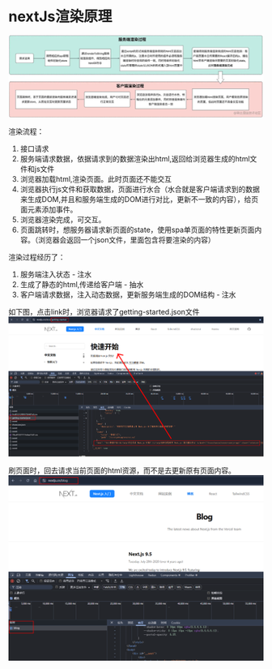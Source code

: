# nextJs渲染原理

![Alt text](./images/nextjs-1.png)

渲染流程：

1. 接口请求
2. 服务端请求数据，依据请求到的数据渲染出html,返回给浏览器生成的html文件和js文件
3. 浏览器加载html,渲染页面。此时页面还不能交互
4. 浏览器执行js文件和获取数据，页面进行水合（水合就是客户端请求到的数据来生成DOM,并且和服务端生成的DOM进行对比，更新不一致的内容），给页面元素添加事件。
5. 浏览器渲染完成，可交互。
6. 页面跳转时，想服务器请求新页面的state，使用spa单页面的特性更新页面内容。（浏览器会返回一个json文件，里面包含将要渲染的内容）

渲染过程经历了：
1. 服务端注入状态 - 注水
2. 生成了静态的html,传递给客户端 - 抽水
3. 客户端请求数据，注入动态数据，更新服务端生成的DOM结构 - 注水 

如下图，点击link时，浏览器请求了getting-started.json文件
![Alt text](./images/nextjs-2.png)

刷页面时，回去请求当前页面的html资源，而不是去更新原有页面内容。
![Alt text](./images/nextjs-3.png)

